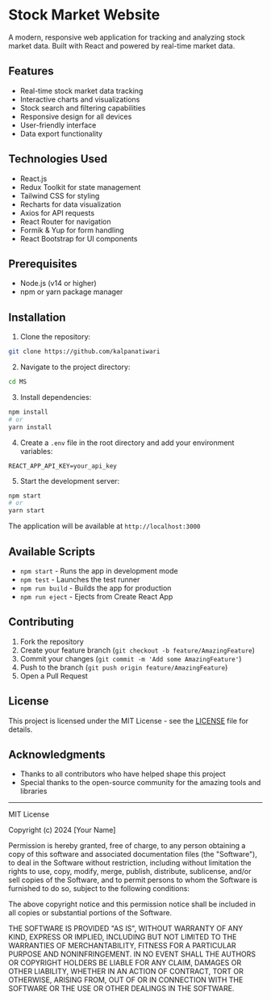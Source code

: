# Stock Market Website

A modern, responsive web application for tracking and analyzing stock market data. Built with React and powered by real-time market data.

## Features

- Real-time stock market data tracking
- Interactive charts and visualizations
- Stock search and filtering capabilities
- Responsive design for all devices
- User-friendly interface
- Data export functionality

## Technologies Used

- React.js
- Redux Toolkit for state management
- Tailwind CSS for styling
- Recharts for data visualization
- Axios for API requests
- React Router for navigation
- Formik & Yup for form handling
- React Bootstrap for UI components

## Prerequisites

- Node.js (v14 or higher)
- npm or yarn package manager

## Installation

1. Clone the repository:
```bash
git clone https://github.com/kalpanatiwari
```

2. Navigate to the project directory:
```bash
cd MS
```

3. Install dependencies:
```bash
npm install
# or
yarn install
```

4. Create a `.env` file in the root directory and add your environment variables:
```env
REACT_APP_API_KEY=your_api_key
```

5. Start the development server:
```bash
npm start
# or
yarn start
```

The application will be available at `http://localhost:3000`

## Available Scripts

- `npm start` - Runs the app in development mode
- `npm test` - Launches the test runner
- `npm run build` - Builds the app for production
- `npm run eject` - Ejects from Create React App

## Contributing

1. Fork the repository
2. Create your feature branch (`git checkout -b feature/AmazingFeature`)
3. Commit your changes (`git commit -m 'Add some AmazingFeature'`)
4. Push to the branch (`git push origin feature/AmazingFeature`)
5. Open a Pull Request

## License

This project is licensed under the MIT License - see the [LICENSE](LICENSE) file for details.

## Acknowledgments

- Thanks to all contributors who have helped shape this project
- Special thanks to the open-source community for the amazing tools and libraries

---

MIT License

Copyright (c) 2024 [Your Name]

Permission is hereby granted, free of charge, to any person obtaining a copy
of this software and associated documentation files (the "Software"), to deal
in the Software without restriction, including without limitation the rights
to use, copy, modify, merge, publish, distribute, sublicense, and/or sell
copies of the Software, and to permit persons to whom the Software is
furnished to do so, subject to the following conditions:

The above copyright notice and this permission notice shall be included in all
copies or substantial portions of the Software.

THE SOFTWARE IS PROVIDED "AS IS", WITHOUT WARRANTY OF ANY KIND, EXPRESS OR
IMPLIED, INCLUDING BUT NOT LIMITED TO THE WARRANTIES OF MERCHANTABILITY,
FITNESS FOR A PARTICULAR PURPOSE AND NONINFRINGEMENT. IN NO EVENT SHALL THE
AUTHORS OR COPYRIGHT HOLDERS BE LIABLE FOR ANY CLAIM, DAMAGES OR OTHER
LIABILITY, WHETHER IN AN ACTION OF CONTRACT, TORT OR OTHERWISE, ARISING FROM,
OUT OF OR IN CONNECTION WITH THE SOFTWARE OR THE USE OR OTHER DEALINGS IN THE
SOFTWARE.

